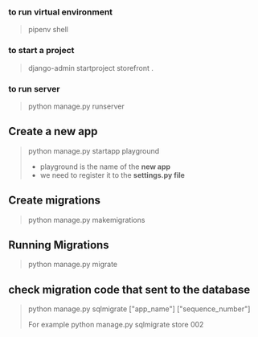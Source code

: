 ### to run virtual environment

> pipenv shell

<!-- ### to run a command inside virtual environment

> pipenv run -->

### to start a project

> django-admin startproject storefront .

### to run server

> python manage.py runserver

## Create a new app

> python manage.py startapp playground
>
> - playground is the name of the **new app**
> - we need to register it to the **settings.py file**

## Create migrations

> python manage.py makemigrations

## Running Migrations

> python manage.py migrate

## check migration code that sent to the database

> python manage.py sqlmigrate ["app_name"] ["sequence_number"]
>
> For example python manage.py sqlmigrate store 002
